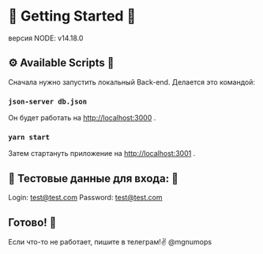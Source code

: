 # 🎉 Getting Started 🎉

версия NODE: v14.18.0


## ⚙️ Available Scripts 🔧

Сначала нужно запустить локальный Back-end. Делается это командой:

### `json-server db.json`

Он будет работать  на [http://localhost:3000](http://localhost:3000) .


### `yarn start`

Затем стартануть приложение на [http://localhost:3001](http://localhost:3000) .

## 🚀 Тестовые данные для входа: 🚀
Login: test@test.com
Password: test@test.com

## ️Готово! 💅

Если что-то не работает, пишите в телеграм!✌️ @mgnumops
